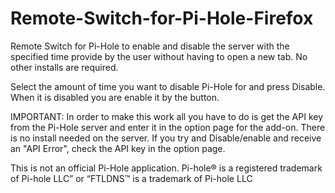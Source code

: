 # Remote-Switch-for-Pi-Hole-Firefox
	
Remote Switch for Pi-Hole to enable and disable the server with the specified time provide by the user without having to open a new tab. No other installs are required.

Select the amount of time you want to disable Pi-Hole for and press Disable. When it is disabled you are enable it by the button.

IMPORTANT: In order to make this work all you have to do is get the API key from the Pi-Hole server and enter it in the option page for the add-on. There is no install needed on the server. If you try and Disable/enable and receive an "API Error", check the API key in the option page.



This is not an official Pi-Hole application.
Pi-hole® is a registered trademark of Pi-hole LLC” or “FTLDNS™ is a trademark of Pi-hole LLC
